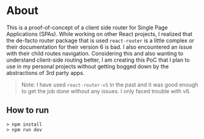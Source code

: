 # About

This is a proof-of-concept of a client side router for Single Page Applications (SPAs).
While working on other React projects, I realized that the de-facto router package that is used
`react-router` is a little complex or their documentation for their version 6 is bad.
I also encountered an issue with their child routes navigation.
Considering this and also wanting to understand client-side routing better, I am creating
this PoC that I plan to use in my personal projects without getting bogged down by the
abstractions of 3rd party apps.

> Note: I have used `react-router-v5` in the past and it was good enough to get the
> job done without any issues. I only faced trouble with v6.

## How to run

```
> npm install
> npm run dev
```
